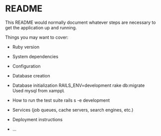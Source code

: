 # README

This README would normally document whatever steps are necessary to get the
application up and running.

Things you may want to cover:

* Ruby version

* System dependencies

* Configuration

* Database creation

* Database initialization
RAILS_ENV=development rake db:migrate\
Used mysql from xampp\

* How to run the test suite
rails s -e development

* Services (job queues, cache servers, search engines, etc.)

* Deployment instructions

* ...
